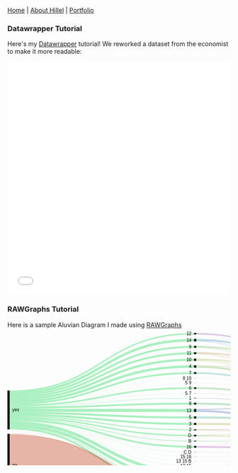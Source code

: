 [Home](https://hhochszt.github.io/94870-Portfolio) | [About Hillel](AboutHillel.md) | [Portfolio](Portfolio.md)

### Datawrapper Tutorial
Here's my [Datawrapper](https://datawrapper.de) tutorial! We reworked a dataset from the economist to make it more readable:
<iframe title="Facebook Likes" aria-label="Interactive pie chart" id="datawrapper-chart-84GYP" src="//datawrapper.dwcdn.net/84GYP/1/" scrolling="no" frameborder="0" style="width: 0; min-width: 100% !important; border: none;" height="527"></iframe><script type="text/javascript">!function(){"use strict";window.addEventListener("message",function(a){if(void 0!==a.data["datawrapper-height"])for(var e in a.data["datawrapper-height"]){var t=document.getElementById("datawrapper-chart-"+e)||document.querySelector("iframe[src*='"+e+"']");t&&(t.style.height=a.data["datawrapper-height"][e]+"px")}})}();</script>

### RAWGraphs Tutorial
Here is a sample Aluvian Diagram I made using [RAWGraphs](https://Rawgraphs.io)
<svg width="848" height="520" xmlns="http://www.w3.org/2000/svg"><g transform="translate(0, 10)"><g class="links" fill="none" stroke-opacity="0.4"><path d="M5,188.59816653934314C213.25,188.59816653934314,213.25,218.94957983193314,421.5,218.94957983193314" stroke-width="2.2841864018334608" style="stroke: rgb(47, 220, 100);"></path><path d="M5,145.37433155080225C213.25,145.37433155080225,213.25,45.72574484339179,421.5,45.72574484339179" stroke-width="4.39266615737204" style="stroke: rgb(47, 220, 100);"></path><path d="M5,185.17188693659295C213.25,185.17188693659295,213.25,205.523300229183,421.5,205.523300229183" stroke-width="4.5683728036669216" style="stroke: rgb(47, 220, 100);"></path><path d="M5,150.11841100076407C213.25,150.11841100076407,213.25,60.46982429335355,421.5,60.46982429335355" stroke-width="5.095492742551566" style="stroke: rgb(47, 220, 100);"></path><path d="M5,191.40947288006126C213.25,191.40947288006126,213.25,231.76088617265128,421.5,231.76088617265128" stroke-width="3.33842627960275" style="stroke: rgb(47, 220, 100);"></path><path d="M5,155.3896103896105C213.25,155.3896103896105,213.25,75.7410236822003,421.5,75.7410236822003" stroke-width="5.446906035141329" style="stroke: rgb(47, 220, 100);"></path><path d="M5,140.9816653934302C213.25,140.9816653934302,213.25,31.333078686019686,421.5,31.333078686019686" stroke-width="4.39266615737204" style="stroke: rgb(47, 220, 100);"></path><path d="M5,164.26279602750202C213.25,164.26279602750202,213.25,124.61420932009185,421.5,124.61420932009185" stroke-width="3.5141329258976315" style="stroke: rgb(47, 220, 100);"></path><path d="M5,193.78151260504217C213.25,193.78151260504217,213.25,244.30863254392702,421.5,244.30863254392702" stroke-width="1.4056531703590527" style="stroke: rgb(47, 220, 100);"></path><path d="M5,169.27043544690616C213.25,169.27043544690616,213.25,159.62184873949593,421.5,159.62184873949593" stroke-width="4.041252864782276" style="stroke: rgb(47, 220, 100);"></path><path d="M5,180.51566080977858C213.25,180.51566080977858,213.25,190.8670741023684,421.5,190.8670741023684" stroke-width="4.744079449961803" style="stroke: rgb(47, 220, 100);"></path><path d="M5,160.1336898395723C213.25,160.1336898395723,213.25,90.48510313216218,421.5,90.48510313216218" stroke-width="4.041252864782276" style="stroke: rgb(47, 220, 100);"></path><path d="M5,209.3315508021392C213.25,209.3315508021392,213.25,330.034377387319,421.5,330.034377387319" stroke-width="6.501145912910618" style="stroke: rgb(47, 220, 100);"></path><path d="M5,135.9740259740261C213.25,135.9740259740261,213.25,16.149732620320705,421.5,16.149732620320705" stroke-width="5.622612681436211" style="stroke: rgb(47, 220, 100);"></path><path d="M5,162.41787624140576C213.25,162.41787624140576,213.25,112.76928953399559,421.5,112.76928953399559" stroke-width="0.17570664629488159" style="stroke: rgb(47, 220, 100);"></path><path d="M5,174.7173414820475C213.25,174.7173414820475,213.25,175.0687547746373,421.5,175.0687547746373" stroke-width="6.8525592055003814" style="stroke: rgb(47, 220, 100);"></path><path d="M5,166.8105423987778C213.25,166.8105423987778,213.25,147.16195569136758,421.5,147.16195569136758" stroke-width="0.8785332314744079" style="stroke: rgb(47, 220, 100);"></path><path d="M5,202.83040488922856C213.25,202.83040488922856,213.25,313.5332314744084,421.5,313.5332314744084" stroke-width="6.501145912910618" style="stroke: rgb(47, 220, 100);"></path><path d="M5,215.83269671504982C213.25,215.83269671504982,213.25,357.41405653170403,421.5,357.41405653170403" stroke-width="4.041252864782276" style="stroke: rgb(47, 220, 100);"></path><path d="M5,213.19709702062661C213.25,213.19709702062661,213.25,344.0756302521013,421.5,344.0756302521013" stroke-width="1.2299465240641712" style="stroke: rgb(47, 220, 100);"></path><path d="M5,166.19556913674572C213.25,166.19556913674572,213.25,136.5469824293355,421.5,136.5469824293355" stroke-width="0.35141329258976317" style="stroke: rgb(47, 220, 100);"></path><path d="M5,162.24216959511088C213.25,162.24216959511088,213.25,102.5935828877007,421.5,102.5935828877007" stroke-width="0.17570664629488159" style="stroke: rgb(47, 220, 100);"></path><path d="M5,131.58135981665404C213.25,131.58135981665404,213.25,1.581359816653849,421.5,1.581359816653849" stroke-width="3.1627196333078684" style="stroke: rgb(47, 220, 100);"></path><path d="M5,196.50496562261281C213.25,196.50496562261281,213.25,257.2077922077926,421.5,257.2077922077926" stroke-width="4.041252864782276" style="stroke: rgb(47, 220, 100);"></path><path d="M5,199.14056531703605C213.25,199.14056531703605,213.25,289.8433919022159,421.5,289.8433919022159" stroke-width="0.17570664629488159" style="stroke: rgb(47, 220, 100);"></path><path d="M5,198.70129870129884C213.25,198.70129870129884,213.25,269.4041252864787,421.5,269.4041252864787" stroke-width="0.35141329258976317" style="stroke: rgb(47, 220, 100);"></path><path d="M5,198.96485867074117C213.25,198.96485867074117,213.25,279.667685255921,421.5,279.667685255921" stroke-width="0.17570664629488159" style="stroke: rgb(47, 220, 100);"></path><path d="M5,199.40412528647838C213.25,199.40412528647838,213.25,300.1069518716582,421.5,300.1069518716582" stroke-width="0.35141329258976317" style="stroke: rgb(47, 220, 100);"></path><path d="M5,299.7173414820476C213.25,299.7173414820476,213.25,429.71734148204786,421.5,429.71734148204786" stroke-width="140.56531703590528" style="stroke: rgb(197, 71, 40);"></path><path d="M5,229.08326967150515C213.25,229.08326967150515,213.25,345.04201680672315,421.5,345.04201680672315" stroke-width="0.7028265851795263" style="stroke: rgb(197, 71, 40);"></path><path d="M5,228.1168831168833C213.25,228.1168831168833,213.25,19.048892284186252,421.5,19.048892284186252" stroke-width="0.17570664629488159" style="stroke: rgb(197, 71, 40);"></path><path d="M5,227.9411764705884C213.25,227.9411764705884,213.25,3.250572956455224,421.5,3.250572956455224" stroke-width="0.17570664629488159" style="stroke: rgb(197, 71, 40);"></path><path d="M5,228.29258976317817C213.25,228.29258976317817,213.25,233.5179526356001,421.5,233.5179526356001" stroke-width="0.17570664629488159" style="stroke: rgb(197, 71, 40);"></path><path d="M5,228.46829640947306C213.25,228.46829640947306,213.25,245.09931245225397,421.5,245.09931245225397" stroke-width="0.17570664629488159" style="stroke: rgb(197, 71, 40);"></path><path d="M5,228.64400305576794C213.25,228.64400305576794,213.25,333.37280366692175,421.5,333.37280366692175" stroke-width="0.17570664629488159" style="stroke: rgb(197, 71, 40);"></path><path d="M426.5,218.4224598930485C634.75,218.4224598930485,634.75,215.21008403361353,843,215.21008403361353" stroke-width="1.2299465240641712" style="stroke: rgb(191, 138, 105);"></path><path d="M426.5,219.56455309396523C634.75,219.56455309396523,634.75,259.3850267379679,843,259.3850267379679" stroke-width="1.0542398777692896" style="stroke: rgb(191, 138, 105);"></path><path d="M426.5,46.51642475171876C634.75,46.51642475171876,634.75,186.1306340718106,843,186.1306340718106" stroke-width="1.0542398777692896" style="stroke: rgb(191, 155, 105);"></path><path d="M426.5,44.75935828876994C634.75,44.75935828876994,634.75,136.06951871657748,843,136.06951871657748" stroke-width="2.4598930481283423" style="stroke: rgb(191, 155, 105);"></path><path d="M426.5,47.48281130634061C634.75,47.48281130634061,634.75,252.62032085561498,843,252.62032085561498" stroke-width="0.8785332314744079" style="stroke: rgb(191, 155, 105);"></path><path d="M426.5,395.1031321619561C634.75,395.1031321619561,634.75,229.70588235294125,843,229.70588235294125" stroke-width="21.436210847975552" style="stroke: rgb(191, 105, 122);"></path><path d="M426.5,369.88922841864064C634.75,369.88922841864064,634.75,159.17494270435444,843,159.17494270435444" stroke-width="28.991596638655462" style="stroke: rgb(191, 105, 122);"></path><path d="M426.5,452.9106187929722C634.75,452.9106187929722,634.75,327.9106187929718,843,327.9106187929718" stroke-width="94.17876241405654" style="stroke: rgb(191, 105, 122);"></path><path d="M426.5,205.523300229183C634.75,205.523300229183,634.75,212.31092436974797,843,212.31092436974797" stroke-width="4.5683728036669216" style="stroke: rgb(191, 188, 105);"></path><path d="M426.5,61.26050420168051C634.75,61.26050420168051,634.75,187.36058059587475,843,187.36058059587475" stroke-width="1.4056531703590527" style="stroke: rgb(177, 191, 105);"></path><path d="M426.5,59.23987776928937C634.75,59.23987776928937,634.75,138.61726508785327,843,138.61726508785327" stroke-width="2.635599694423224" style="stroke: rgb(177, 191, 105);"></path><path d="M426.5,62.49045072574468C634.75,62.49045072574468,634.75,253.58670741023684,843,253.58670741023684" stroke-width="1.0542398777692896" style="stroke: rgb(177, 191, 105);"></path><path d="M426.5,231.23376623376666C634.75,231.23376623376666,634.75,216.61573720397257,843,216.61573720397257" stroke-width="1.5813598166539342" style="stroke: rgb(160, 191, 105);"></path><path d="M426.5,230.2673796791448C634.75,230.2673796791448,634.75,143.6249045072574,843,143.6249045072574" stroke-width="0.35141329258976317" style="stroke: rgb(160, 191, 105);"></path><path d="M426.5,232.8151260504206C634.75,232.8151260504206,634.75,260.70282658517954,843,260.70282658517954" stroke-width="1.5813598166539342" style="stroke: rgb(160, 191, 105);"></path><path d="M426.5,76.35599694423239C634.75,76.35599694423239,634.75,190.17188693659284,843,190.17188693659284" stroke-width="4.2169595110771585" style="stroke: rgb(144, 191, 105);"></path><path d="M426.5,73.63254392666171C634.75,73.63254392666171,634.75,140.550038197097,843,140.550038197097" stroke-width="1.2299465240641712" style="stroke: rgb(144, 191, 105);"></path><path d="M426.5,32.475171886936415C634.75,32.475171886936415,634.75,185.0763941940413,843,185.0763941940413" stroke-width="1.0542398777692896" style="stroke: rgb(127, 191, 105);"></path><path d="M426.5,30.542398777692718C634.75,30.542398777692718,634.75,133.43391902215424,843,133.43391902215424" stroke-width="2.8113063407181054" style="stroke: rgb(127, 191, 105);"></path><path d="M426.5,33.26585179526338C634.75,33.26585179526338,634.75,251.91749427043544,843,251.91749427043544" stroke-width="0.5271199388846448" style="stroke: rgb(127, 191, 105);"></path><path d="M426.5,124.5263559969444C634.75,124.5263559969444,634.75,198.16653934300996,843,198.16653934300996" stroke-width="3.33842627960275" style="stroke: rgb(111, 191, 105);"></path><path d="M426.5,126.28342245989322C634.75,126.28342245989322,634.75,254.2016806722689,843,254.2016806722689" stroke-width="0.17570664629488159" style="stroke: rgb(111, 191, 105);"></path><path d="M426.5,244.0450725744847C634.75,244.0450725744847,634.75,217.66997708174185,843,217.66997708174185" stroke-width="0.5271199388846448" style="stroke: rgb(105, 191, 116);"></path><path d="M426.5,243.69365928189492C634.75,243.69365928189492,634.75,143.88846447669974,843,143.88846447669974" stroke-width="0.17570664629488159" style="stroke: rgb(105, 191, 116);"></path><path d="M426.5,244.74789915966423C634.75,244.74789915966423,634.75,261.9327731092437,843,261.9327731092437" stroke-width="0.8785332314744079" style="stroke: rgb(105, 191, 116);"></path><path d="M426.5,159.62184873949593C634.75,159.62184873949593,634.75,203.08632543926666,843,203.08632543926666" stroke-width="4.041252864782276" style="stroke: rgb(105, 191, 133);"></path><path d="M426.5,343.7242169595115C634.75,343.7242169595115,634.75,218.72421695951115,843,218.72421695951115" stroke-width="0.5271199388846448" style="stroke: rgb(105, 191, 149);"></path><path d="M426.5,344.6906035141334C634.75,344.6906035141334,634.75,280.11841100076396,843,280.11841100076396" stroke-width="1.4056531703590527" style="stroke: rgb(105, 191, 149);"></path><path d="M426.5,190.8670741023684C634.75,190.8670741023684,634.75,207.6546982429336,843,207.6546982429336" stroke-width="4.744079449961803" style="stroke: rgb(105, 191, 166);"></path><path d="M426.5,90.57295645530962C634.75,90.57295645530962,634.75,194.21313980137512,843,194.21313980137512" stroke-width="3.865546218487395" style="stroke: rgb(105, 191, 182);"></path><path d="M426.5,88.55233002291848C634.75,88.55233002291848,634.75,141.2528647822765,843,141.2528647822765" stroke-width="0.17570664629488159" style="stroke: rgb(105, 191, 182);"></path><path d="M426.5,326.9595110771586C634.75,326.9595110771586,634.75,218.28495034377394,843,218.28495034377394" stroke-width="0.35141329258976317" style="stroke: rgb(105, 182, 191);"></path><path d="M426.5,330.29793735676134C634.75,330.29793735676134,634.75,276.25286478227656,843,276.25286478227656" stroke-width="6.325439266615737" style="stroke: rgb(105, 182, 191);"></path><path d="M426.5,17.81894576012208C634.75,17.81894576012208,634.75,184.11000763941945,843,184.11000763941945" stroke-width="0.8785332314744079" style="stroke: rgb(105, 166, 191);"></path><path d="M426.5,15.359052711993739C634.75,15.359052711993739,634.75,130.00763941940406,843,130.00763941940406" stroke-width="4.041252864782276" style="stroke: rgb(105, 166, 191);"></path><path d="M426.5,18.697478991596487C634.75,18.697478991596487,634.75,251.2146676852559,843,251.2146676852559" stroke-width="0.8785332314744079" style="stroke: rgb(105, 166, 191);"></path><path d="M426.5,112.76928953399559C634.75,112.76928953399559,634.75,196.40947288006114,843,196.40947288006114" stroke-width="0.17570664629488159" style="stroke: rgb(105, 149, 191);"></path><path d="M426.5,173.83880825057315C634.75,173.83880825057315,634.75,205.19480519480524,843,205.19480519480524" stroke-width="0.17570664629488159" style="stroke: rgb(105, 133, 191);"></path><path d="M426.5,172.6967150496564C634.75,172.6967150496564,634.75,142.39495798319322,843,142.39495798319322" stroke-width="2.1084797555385792" style="stroke: rgb(105, 133, 191);"></path><path d="M426.5,176.21084797555406C634.75,176.21084797555406,634.75,256.5737203972498,843,256.5737203972498" stroke-width="4.5683728036669216" style="stroke: rgb(105, 133, 191);"></path><path d="M426.5,147.16195569136758C634.75,147.16195569136758,634.75,200.6264323911383,843,200.6264323911383" stroke-width="0.8785332314744079" style="stroke: rgb(105, 116, 191);"></path><path d="M426.5,310.54621848739544C634.75,310.54621848739544,634.75,218.02139037433162,843,218.02139037433162" stroke-width="0.17570664629488159" style="stroke: rgb(111, 105, 191);"></path><path d="M426.5,310.37051184110055C634.75,310.37051184110055,634.75,144.59129106187928,843,144.59129106187928" stroke-width="0.17570664629488159" style="stroke: rgb(111, 105, 191);"></path><path d="M426.5,313.7089381207033C634.75,313.7089381207033,634.75,270.0152788388083,843,270.0152788388083" stroke-width="6.149732620320855" style="stroke: rgb(111, 105, 191);"></path><path d="M426.5,136.5469824293355C634.75,136.5469824293355,634.75,200.0114591291062,843,200.0114591291062" stroke-width="0.35141329258976317" style="stroke: rgb(127, 105, 191);"></path><path d="M426.5,102.5935828877007C634.75,102.5935828877007,634.75,196.23376623376626,843,196.23376623376626" stroke-width="0.17570664629488159" style="stroke: rgb(144, 105, 191);"></path><path d="M426.5,1.4935064935064082C634.75,1.4935064935064082,634.75,126.49350649350643,843,126.49350649350643" stroke-width="2.987012987012987" style="stroke: rgb(160, 105, 191);"></path><path d="M426.5,3.162719633307783C634.75,3.162719633307783,634.75,250.5996944232238,843,250.5996944232238" stroke-width="0.35141329258976317" style="stroke: rgb(160, 105, 191);"></path><path d="M426.5,255.45072574484377C634.75,255.45072574484377,634.75,144.2398777692895,843,144.2398777692895" stroke-width="0.5271199388846448" style="stroke: rgb(177, 105, 191);"></path><path d="M426.5,257.4713521772349C634.75,257.4713521772349,634.75,264.1291061879298,843,264.1291061879298" stroke-width="3.5141329258976315" style="stroke: rgb(177, 105, 191);"></path><path d="M426.5,289.8433919022159C634.75,289.8433919022159,634.75,266.50114591291066,843,266.50114591291066" stroke-width="0.17570664629488159" style="stroke: rgb(191, 105, 188);"></path><path d="M426.5,269.4041252864787C634.75,269.4041252864787,634.75,266.06187929717345,843,266.06187929717345" stroke-width="0.35141329258976317" style="stroke: rgb(191, 105, 171);"></path><path d="M426.5,279.667685255921C634.75,279.667685255921,634.75,266.3254392666158,843,266.3254392666158" stroke-width="0.17570664629488159" style="stroke: rgb(191, 105, 155);"></path><path d="M426.5,300.1069518716582C634.75,300.1069518716582,634.75,266.764705882353,843,266.764705882353" stroke-width="0.35141329258976317" style="stroke: rgb(191, 105, 138);"></path></g><g class="nodes" font-family="Arial, Helvetica" font-size="10"><g><rect x="421.5" y="355.3934300993129" height="144.60656990068722" width="5" fill="#000"></rect><text x="415.5" y="427.6967150496565" dy="0.35em" text-anchor="end">0</text></g><g><rect x="421.5" y="146.72268907563037" height="0.878533231474421" width="5" fill="#000"></rect><text x="415.5" y="147.16195569136758" dy="0.35em" text-anchor="end">1</text></g><g><rect x="421.5" y="57.92207792207776" height="5.095492742551869" width="5" fill="#000"></rect><text x="415.5" y="60.469824293353696" dy="0.35em" text-anchor="end">10</text></g><g><rect x="421.5" y="43.52941176470577" height="4.392666157371991" width="5" fill="#000"></rect><text x="415.5" y="45.725744843391766" dy="0.35em" text-anchor="end">11</text></g><g><rect x="421.5" y="-8.526512829121202e-14" height="3.338426279602686" width="5" fill="#000"></rect><text x="415.5" y="1.6692131398012577" dy="0.35em" text-anchor="end">12</text></g><g><rect x="421.5" y="171.64247517188713" height="6.85255920550037" width="5" fill="#000"></rect><text x="415.5" y="175.0687547746373" dy="0.35em" text-anchor="end">13</text></g><g><rect x="421.5" y="299.93124522536334" height="0.3514132925897684" width="5" fill="#000"></rect><text x="415.5" y="300.1069518716582" dy="0.35em" text-anchor="end">13 15</text></g><g><rect x="421.5" y="289.75553857906846" height="0.1757066462948842" width="5" fill="#000"></rect><text x="415.5" y="289.8433919022159" dy="0.35em" text-anchor="end">13 15 B</text></g><g><rect x="421.5" y="13.3384262796026" height="5.798319327731065" width="5" fill="#000"></rect><text x="415.5" y="16.237585943468133" dy="0.35em" text-anchor="end">14</text></g><g><rect x="421.5" y="310.2826585179531" height="6.5011459129106015" width="5" fill="#000"></rect><text x="415.5" y="313.5332314744084" dy="0.35em" text-anchor="end">15</text></g><g><rect x="421.5" y="279.5798319327736" height="0.1757066462948842" width="5" fill="#000"></rect><text x="415.5" y="279.667685255921" dy="0.35em" text-anchor="end">15 16</text></g><g><rect x="421.5" y="255.18716577540144" height="4.0412528647823365" width="5" fill="#000"></rect><text x="415.5" y="257.20779220779264" dy="0.35em" text-anchor="end">16</text></g><g><rect x="421.5" y="217.80748663101642" height="2.2841864018334945" width="5" fill="#000"></rect><text x="415.5" y="218.94957983193316" dy="0.35em" text-anchor="end">2</text></g><g><rect x="421.5" y="203.23911382734954" height="4.568372803666875" width="5" fill="#000"></rect><text x="415.5" y="205.52330022918298" dy="0.35em" text-anchor="end">3</text></g><g><rect x="421.5" y="73.01757066462963" height="5.44690603514141" width="5" fill="#000"></rect><text x="415.5" y="75.74102368220034" dy="0.35em" text-anchor="end">4</text></g><g><rect x="421.5" y="188.4950343773875" height="4.744079449962044" width="5" fill="#000"></rect><text x="415.5" y="190.86707410236852" dy="0.35em" text-anchor="end">5</text></g><g><rect x="421.5" y="136.3712757830406" height="0.3514132925897684" width="5" fill="#000"></rect><text x="415.5" y="136.5469824293355" dy="0.35em" text-anchor="end">5 7</text></g><g><rect x="421.5" y="112.68143621084815" height="0.1757066462948842" width="5" fill="#000"></rect><text x="415.5" y="112.76928953399559" dy="0.35em" text-anchor="end">5 9</text></g><g><rect x="421.5" y="122.85714285714303" height="3.51413292589757" width="5" fill="#000"></rect><text x="415.5" y="124.61420932009182" dy="0.35em" text-anchor="end">6</text></g><g><rect x="421.5" y="88.46447669977104" height="4.041252864782223" width="5" fill="#000"></rect><text x="415.5" y="90.48510313216215" dy="0.35em" text-anchor="end">7</text></g><g><rect x="421.5" y="157.6012223071048" height="4.0412528647823365" width="5" fill="#000"></rect><text x="415.5" y="159.62184873949596" dy="0.35em" text-anchor="end">8</text></g><g><rect x="421.5" y="102.50572956455326" height="0.1757066462948842" width="5" fill="#000"></rect><text x="415.5" y="102.5935828877007" dy="0.35em" text-anchor="end">8 10</text></g><g><rect x="421.5" y="29.136745607333665" height="4.392666157372105" width="5" fill="#000"></rect><text x="415.5" y="31.333078686019718" dy="0.35em" text-anchor="end">9</text></g><g><rect x="421.5" y="343.4606569900692" height="1.9327731092437261" width="5" fill="#000"></rect><text x="415.5" y="344.42704354469106" dy="0.35em" text-anchor="end">A</text></g><g><rect x="421.5" y="243.60580595874748" height="1.5813598166539578" width="5" fill="#000"></rect><text x="415.5" y="244.39648586707446" dy="0.35em" text-anchor="end">B</text></g><g><rect x="421.5" y="326.7838044308637" height="6.676852559205486" width="5" fill="#000"></rect><text x="415.5" y="330.12223071046645" dy="0.35em" text-anchor="end">C</text></g><g><rect x="421.5" y="269.2284186401838" height="0.3514132925897684" width="5" fill="#000"></rect><text x="415.5" y="269.4041252864787" dy="0.35em" text-anchor="end">C D</text></g><g><rect x="421.5" y="230.0916730328499" height="3.51413292589757" width="5" fill="#000"></rect><text x="415.5" y="231.8487394957987" dy="0.35em" text-anchor="end">D</text></g><g><rect x="843" y="183.67074102368224" height="56.753246753246685" width="5" fill="#000"></rect><text x="837" y="212.04736440030558" dy="0.35em" text-anchor="end">1</text></g><g><rect x="843" y="124.99999999999994" height="48.6707410236823" width="5" fill="#000"></rect><text x="837" y="149.3353705118411" dy="0.35em" text-anchor="end">2</text></g><g><rect x="843" y="250.42398777692893" height="124.5760122230711" width="5" fill="#000"></rect><text x="837" y="312.71199388846446" dy="0.35em" text-anchor="end">3</text></g><g><rect x="0" y="227.85332314744096" height="142.1466768525589" width="5" fill="#000"></rect><text x="11" y="298.9266615737204" dy="0.35em" text-anchor="start">no</text></g><g><rect x="0" y="130.0000000000001" height="87.85332314744085" width="5" fill="#000"></rect><text x="11" y="173.92666157372054" dy="0.35em" text-anchor="start">yes</text></g></g></g></svg>
